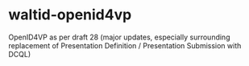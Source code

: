 # waltid-openid4vp

OpenID4VP as per draft 28 (major updates, especially surrounding replacement of Presentation Definition / Presentation Submission with DCQL)
